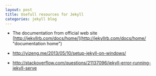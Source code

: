 ```yaml
---
layout: post
title: Usefull resources for Jekyll
categories: jekyll blog
---
```


- The documentation from official web site [http://jekyllrb.com/docs/home/](http://jekyllrb.com/docs/home/ "documentation home")

- http://yizeng.me/2013/05/10/setup-jekyll-on-windows/
- http://stackoverflow.com/questions/21137096/jekyll-error-running-jekyll-serve



